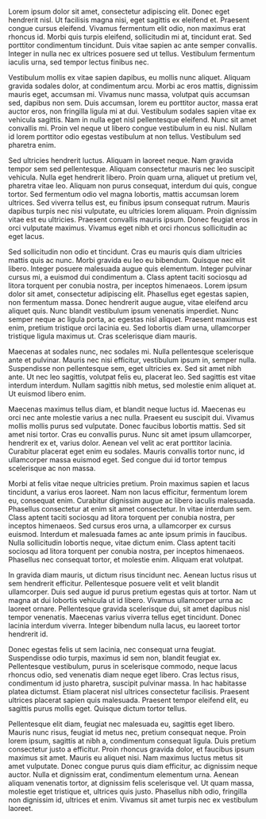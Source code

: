 Lorem ipsum dolor sit amet, consectetur adipiscing elit. Donec eget hendrerit nisl. Ut facilisis magna nisi, eget sagittis ex eleifend et. Praesent congue cursus eleifend. Vivamus fermentum elit odio, non maximus erat rhoncus id. Morbi quis turpis eleifend, sollicitudin mi at, tincidunt erat. Sed porttitor condimentum tincidunt. Duis vitae sapien ac ante semper convallis. Integer in nulla nec ex ultrices posuere sed ut tellus. Vestibulum fermentum iaculis urna, sed tempor lectus finibus nec.

Vestibulum mollis ex vitae sapien dapibus, eu mollis nunc aliquet. Aliquam gravida sodales dolor, at condimentum arcu. Morbi ac eros mattis, dignissim mauris eget, accumsan mi. Vivamus nunc massa, volutpat quis accumsan sed, dapibus non sem. Duis accumsan, lorem eu porttitor auctor, massa erat auctor eros, non fringilla ligula mi at dui. Vestibulum sodales sapien vitae ex vehicula sagittis. Nam in nulla eget nisl pellentesque eleifend. Nunc sit amet convallis mi. Proin vel neque ut libero congue vestibulum in eu nisl. Nullam id lorem porttitor odio egestas vestibulum at non tellus. Vestibulum sed pharetra enim.

Sed ultricies hendrerit luctus. Aliquam in laoreet neque. Nam gravida tempor sem sed pellentesque. Aliquam consectetur mauris nec leo suscipit vehicula. Nulla eget hendrerit libero. Proin quam urna, aliquet ut pretium vel, pharetra vitae leo. Aliquam non purus consequat, interdum dui quis, congue tortor. Sed fermentum odio vel magna lobortis, mattis accumsan lorem ultrices. Sed viverra tellus est, eu finibus ipsum consequat rutrum. Mauris dapibus turpis nec nisi vulputate, eu ultricies lorem aliquam. Proin dignissim vitae est eu ultricies. Praesent convallis mauris ipsum. Donec feugiat eros in orci vulputate maximus. Vivamus eget nibh et orci rhoncus sollicitudin ac eget lacus.

Sed sollicitudin non odio et tincidunt. Cras eu mauris quis diam ultricies mattis quis ac nunc. Morbi gravida eu leo eu bibendum. Quisque nec elit libero. Integer posuere malesuada augue quis elementum. Integer pulvinar cursus mi, a euismod dui condimentum a. Class aptent taciti sociosqu ad litora torquent per conubia nostra, per inceptos himenaeos. Lorem ipsum dolor sit amet, consectetur adipiscing elit. Phasellus eget egestas sapien, non fermentum massa. Donec hendrerit augue augue, vitae eleifend arcu aliquet quis. Nunc blandit vestibulum ipsum venenatis imperdiet. Nunc semper neque ac ligula porta, ac egestas nisl aliquet. Praesent maximus est enim, pretium tristique orci lacinia eu. Sed lobortis diam urna, ullamcorper tristique ligula maximus ut. Cras scelerisque diam mauris.

Maecenas at sodales nunc, nec sodales mi. Nulla pellentesque scelerisque ante et pulvinar. Mauris nec nisi efficitur, vestibulum ipsum in, semper nulla. Suspendisse non pellentesque sem, eget ultricies ex. Sed sit amet nibh ante. Ut nec leo sagittis, volutpat felis eu, placerat leo. Sed sagittis est vitae interdum interdum. Nullam sagittis nibh metus, sed molestie enim aliquet at. Ut euismod libero enim.

Maecenas maximus tellus diam, et blandit neque luctus id. Maecenas eu orci nec ante molestie varius a nec nulla. Praesent eu suscipit dui. Vivamus mollis mollis purus sed vulputate. Donec faucibus lobortis mattis. Sed sit amet nisi tortor. Cras eu convallis purus. Nunc sit amet ipsum ullamcorper, hendrerit ex et, varius dolor. Aenean vel velit ac erat porttitor lacinia. Curabitur placerat eget enim eu sodales. Mauris convallis tortor nunc, id ullamcorper massa euismod eget. Sed congue dui id tortor tempus scelerisque ac non massa.

Morbi at felis vitae neque ultricies pretium. Proin maximus sapien et lacus tincidunt, a varius eros laoreet. Nam non lacus efficitur, fermentum lorem eu, consequat enim. Curabitur dignissim augue ac libero iaculis malesuada. Phasellus consectetur at enim sit amet consectetur. In vitae interdum sem. Class aptent taciti sociosqu ad litora torquent per conubia nostra, per inceptos himenaeos. Sed cursus eros urna, a ullamcorper ex cursus euismod. Interdum et malesuada fames ac ante ipsum primis in faucibus. Nulla sollicitudin lobortis neque, vitae dictum enim. Class aptent taciti sociosqu ad litora torquent per conubia nostra, per inceptos himenaeos. Phasellus nec consequat tortor, et molestie enim. Aliquam erat volutpat.

In gravida diam mauris, ut dictum risus tincidunt nec. Aenean luctus risus ut sem hendrerit efficitur. Pellentesque posuere velit et velit blandit ullamcorper. Duis sed augue id purus pretium egestas quis at tortor. Nam ut magna at dui lobortis vehicula ut id libero. Vivamus ullamcorper urna ac laoreet ornare. Pellentesque gravida scelerisque dui, sit amet dapibus nisl tempor venenatis. Maecenas varius viverra tellus eget tincidunt. Donec lacinia interdum viverra. Integer bibendum nulla lacus, eu laoreet tortor hendrerit id.

Donec egestas felis ut sem lacinia, nec consequat urna feugiat. Suspendisse odio turpis, maximus id sem non, blandit feugiat ex. Pellentesque vestibulum, purus in scelerisque commodo, neque lacus rhoncus odio, sed venenatis diam neque eget libero. Cras lectus risus, condimentum id justo pharetra, suscipit pulvinar massa. In hac habitasse platea dictumst. Etiam placerat nisl ultrices consectetur facilisis. Praesent ultrices placerat sapien quis malesuada. Praesent tempor eleifend elit, eu sagittis purus mollis eget. Quisque dictum tortor tellus.

Pellentesque elit diam, feugiat nec malesuada eu, sagittis eget libero. Mauris nunc risus, feugiat id metus nec, pretium consequat neque. Proin lorem ipsum, sagittis at nibh a, condimentum consequat ligula. Duis pretium consectetur justo a efficitur. Proin rhoncus gravida dolor, et faucibus ipsum maximus sit amet. Mauris eu aliquet nisi. Nam maximus luctus metus sit amet vulputate. Donec congue purus quis diam efficitur, ac dignissim neque auctor. Nulla et dignissim erat, condimentum elementum urna. Aenean aliquam venenatis tortor, at dignissim felis scelerisque vel. Ut quam massa, molestie eget tristique et, ultrices quis justo. Phasellus nibh odio, fringilla non dignissim id, ultrices et enim. Vivamus sit amet turpis nec ex vestibulum laoreet.
